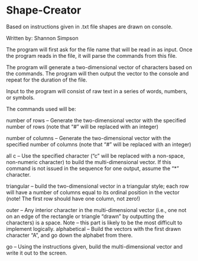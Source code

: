 Shape-Creator
=============

Based on instructions given in .txt file shapes are drawn on console.


Written by: Shannon Simpson

The program will first ask for the file name that will be read in as input. Once the program reads in the file, 
it will parse the commands from this file.

The program will generate a two-dimensional vector of characters based on the commands.
The program will then output the vector to the console and repeat for the duration of the file.

Input to the program will consist of raw text in a series of words, numbers, or symbols. 

The commands used will be:

number of rows – Generate the two-dimensional vector with the specified number of rows 
          (note that “#” will be replaced with an integer)
          
number of columns – Generate the two-dimensional vector with the specified number of columns 
          (note that “#” will be replaced with an integer)
          
all c – Use the specified character (“c” will be replaced with a non-space, non-numeric character) 
        to build the multi-dimensional vector. 
        If this command is not issued in the sequence for one output, assume the “*” character.
        
triangular – build the two-dimensional vector in a triangular style; 
            each row will have a number of columns equal to its ordinal position in the vector 
            (note! The first row should have one column, not zero!)
            
outer – Any interior character in the multi-dimensional vector 
      (i.e., one not on an edge of the rectangle or triangle “drawn” by outputting the characters) 
      is a space. Note – this part is likely to be the most difficult to implement logically.
alphabetical – Build the vectors with the first drawn character “A”, and go down the alphabet from there.

go – Using the instructions given, build the multi-dimensional vector and write it out to the screen.
